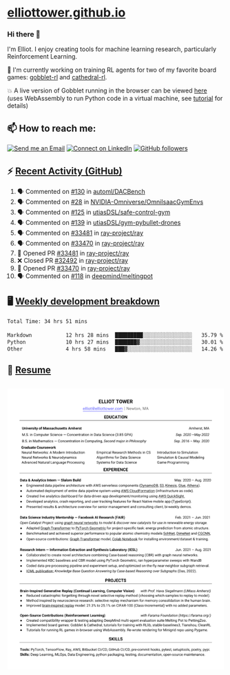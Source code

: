 # [elliottower.github.io](https://github.com/elliottower/elliottower.github.io)

### Hi there 👋

I'm Elliot. I enjoy creating tools for machine learning research, particularly Reinforcement Learning. 

🚀 I'm currently working on training RL agents for two of my favorite board games: [gobblet-rl](https://github.com/elliottower/gobblet-rl) and [cathedral-rl](https://github.com/elliottower/cathedral-rl). 

💥 A live version of Gobblet running in the browser can be viewed [here](https://elliottower.github.io/gobblet-rl/) (uses WebAssembly to run Python code in a virtual machine, see [tutorial](https://github.com/elliottower/gobblet-rl/blob/main/tutorials/WebAssembly/web_assembly.md) for details)


## 📫 How to reach me:

 [![Send me an Email](https://img.shields.io/badge/email-elliot%40elliottower.com-blue)](mailto:elliot@elliottower.com)
 [![Connect on LinkedIn](https://img.shields.io/badge/--linkedin?label=LinkedIn&logo=LinkedIn&style=social)](https://www.linkedin.com/in/elliot-tower)
 [![GitHub followers](https://img.shields.io/github/followers/elliottower?style=social)](https://github.com/elliottower/)
 

## ⚡ [Recent Activity (GitHub)](https://github.com/elliottower)

<!--START_SECTION:activity-->
1. 🗣 Commented on [#130](https://github.com/automl/DACBench/issues/130) in [automl/DACBench](https://github.com/automl/DACBench)
2. 🗣 Commented on [#28](https://github.com/NVIDIA-Omniverse/OmniIsaacGymEnvs/issues/28) in [NVIDIA-Omniverse/OmniIsaacGymEnvs](https://github.com/NVIDIA-Omniverse/OmniIsaacGymEnvs)
3. 🗣 Commented on [#125](https://github.com/utiasDSL/safe-control-gym/issues/125) in [utiasDSL/safe-control-gym](https://github.com/utiasDSL/safe-control-gym)
4. 🗣 Commented on [#139](https://github.com/utiasDSL/gym-pybullet-drones/issues/139) in [utiasDSL/gym-pybullet-drones](https://github.com/utiasDSL/gym-pybullet-drones)
5. 🗣 Commented on [#33481](https://github.com/ray-project/ray/issues/33481) in [ray-project/ray](https://github.com/ray-project/ray)
6. 🗣 Commented on [#33470](https://github.com/ray-project/ray/issues/33470) in [ray-project/ray](https://github.com/ray-project/ray)
7. 💪 Opened PR [#33481](https://github.com/ray-project/ray/pull/33481) in [ray-project/ray](https://github.com/ray-project/ray)
8. ❌ Closed PR [#32492](https://github.com/ray-project/ray/pull/32492) in [ray-project/ray](https://github.com/ray-project/ray)
9. 💪 Opened PR [#33470](https://github.com/ray-project/ray/pull/33470) in [ray-project/ray](https://github.com/ray-project/ray)
10. 🗣 Commented on [#118](https://github.com/deepmind/meltingpot/issues/118) in [deepmind/meltingpot](https://github.com/deepmind/meltingpot)
<!--END_SECTION:activity-->


## 🖥️ [Weekly development breakdown](https://wakatime.com/@elliottower)
<!--START_SECTION:waka-->

```text
Total Time: 34 hrs 51 mins

Markdown           12 hrs 28 mins  █████████░░░░░░░░░░░░░░░░   35.79 %
Python             10 hrs 27 mins  ███████▓░░░░░░░░░░░░░░░░░   30.01 %
Other              4 hrs 58 mins   ███▓░░░░░░░░░░░░░░░░░░░░░   14.26 %
```

<!--END_SECTION:waka-->


## 📄 [Resume](https://elliottower.github.io/src/pdf/resume.pdf)

<!-- PDF-TO-MARKDOWN:START -->
![Page 1](src/png/page1.png "Page 1")
---
<!-- PDF-TO-MARKDOWN:END -->
